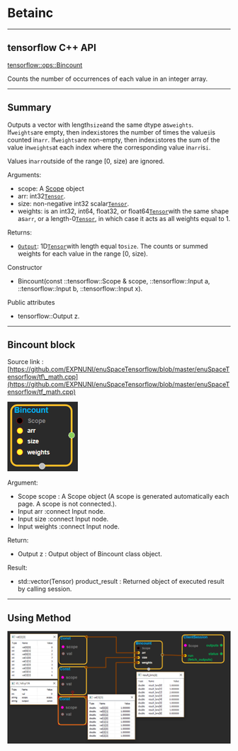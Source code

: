 # Betainc

---

## tensorflow C++ API

[tensorflow::ops::Bincount](https://www.tensorflow.org/api_docs/cc/class/tensorflow/ops/bincount)

Counts the number of occurrences of each value in an integer array.

---

## Summary

Outputs a vector with length`size`and the same dtype as`weights`. If`weights`are empty, then index`i`stores the number of times the value`i`is counted in`arr`. If`weights`are non-empty, then index`i`stores the sum of the value in`weights`at each index where the corresponding value in`arr`is`i`.

Values in`arr`outside of the range \[0, size\) are ignored.

Arguments:

* scope: A [Scope](https://www.tensorflow.org/api_docs/cc/class/tensorflow/scope.html#classtensorflow_1_1_scope) object
* arr: int32[`Tensor`](https://www.tensorflow.org/api_docs/cc/class/tensorflow/tensor.html#classtensorflow_1_1_tensor).
* size: non-negative int32 scalar[`Tensor`](https://www.tensorflow.org/api_docs/cc/class/tensorflow/tensor.html#classtensorflow_1_1_tensor).
* weights: is an int32, int64, float32, or float64[`Tensor`](https://www.tensorflow.org/api_docs/cc/class/tensorflow/tensor.html#classtensorflow_1_1_tensor)with the same shape as`arr`, or a length-0[`Tensor`](https://www.tensorflow.org/api_docs/cc/class/tensorflow/tensor.html#classtensorflow_1_1_tensor), in which case it acts as all weights equal to 1.

Returns:

* [`Output`](https://www.tensorflow.org/api_docs/cc/class/tensorflow/output.html#classtensorflow_1_1_output): 1D[`Tensor`](https://www.tensorflow.org/api_docs/cc/class/tensorflow/tensor.html#classtensorflow_1_1_tensor)with length equal to`size`. The counts or summed weights for each value in the range \[0, size\).

Constructor

* Bincount\(const ::tensorflow::Scope & scope, ::tensorflow::Input a, ::tensorflow::Input b, ::tensorflow::Input x\).

Public attributes

* tensorflow::Output z.

---

## Bincount block

Source link : [https://github.com/EXPNUNI/enuSpaceTensorflow/blob/master/enuSpaceTensorflow/tf\_math.cpp](https://github.com/EXPNUNI/enuSpaceTensorflow/blob/master/enuSpaceTensorflow/tf_math.cpp)

![](/assets/math_Bincount_Symbol.png)

Argument:

* Scope scope : A Scope object \(A scope is generated automatically each page. A scope is not connected.\).
* Input arr :connect  Input node.
* Input size :connect  Input node.
* Input weights :connect  Input node.

Return:

* Output z : Output object of Bincount class object.

Result:

* std::vector\(Tensor\) product\_result : Returned object of executed result by calling session.

---

## Using Method

![](/assets/math_Bincount_Method.png)

